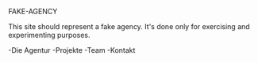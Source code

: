 FAKE-AGENCY

This site should represent a fake agency. It's done only for exercising and experimenting purposes.

-Die Agentur
-Projekte
-Team
-Kontakt

